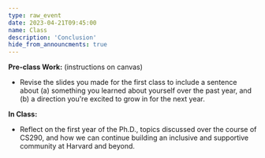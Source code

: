 ```yaml
---
type: raw_event
date: 2023-04-21T09:45:00
name: Class
description: 'Conclusion'
hide_from_announcments: true
---
```


**Pre-class Work:** (instructions on canvas)
* Revise the slides you made for the first class to include a sentence about (a) something you learned about yourself over the past year, and (b) a direction you're excited to grow in for the next year.

**In Class:** 
* Reflect on the first year of the Ph.D., topics discussed over the course of CS290, and how we can continue building an inclusive and supportive community at Harvard and beyond.
